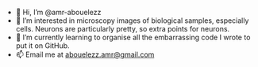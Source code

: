- 👋 Hi, I’m @amr-abouelezz
- 👀 I’m interested in microscopy images of biological samples, especially cells. Neurons are particularly pretty, so extra points for neurons.
- 🌱 I’m currently learning to organise all the embarrassing code I wrote to put it on GitHub.
- 📫 Email me at abouelezz.amr@gmail.com

<!---
amr-abouelezz/amr-abouelezz is a ✨ special ✨ repository because its `README.md` (this file) appears on your GitHub profile.
You can click the Preview link to take a look at your changes.
--->
